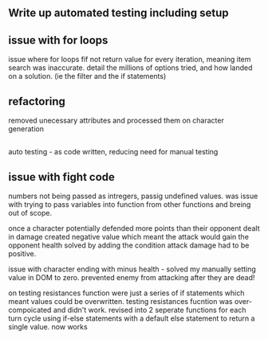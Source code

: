 ## Write up automated testing including setup

## issue with for loops

issue where for loops fif not return value for every iteration, meaning item search was inaccurate.
detail the millions of options tried, and how landed on a solution. (ie the filter and the if statements)

## refactoring

removed unecessary attributes and processed them on character generation

##

auto testing - as code written, reducing need for manual testing


## issue with fight code

numbers not being passed as intregers, passig undefined values.  was issue with trying to pass variables into function from other functions and breing out of scope.

once a character potentially defended more points than their opponent dealt in damage created negative value which meant the attack would gain the opponent health
solved by adding the condition attack damage had to be positive.

issue with character ending with minus health - solved my manually setting value in DOM to zero.
prevented enemy from attacking after they are dead!

on testing resistances function were just a series of if statements which meant values could be overwritten. 
testing resistances fucntion was over-compoicated and didn't work. revised into 2 seperate functions for each turn cycle using if-else statements with a default else statement to return a single value.
now works